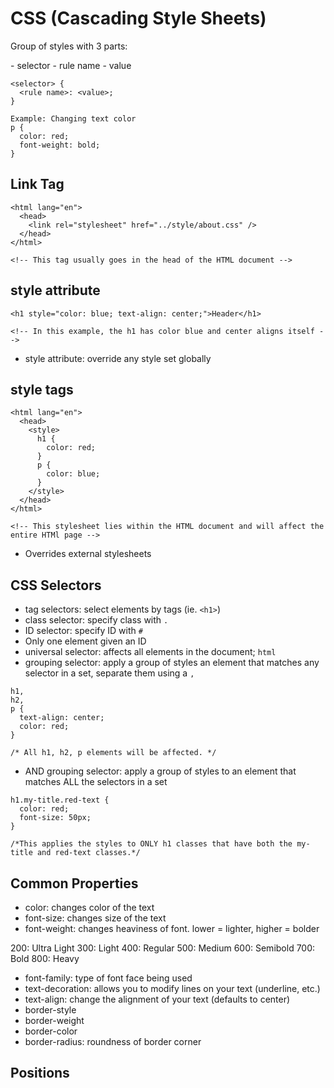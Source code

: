 # CSS (Cascading Style Sheets)

<p>Group of styles with 3 parts:</p>
- selector
- rule name
- value

```
<selector> {
  <rule name>: <value>;
}

Example: Changing text color
p {
  color: red;
  font-weight: bold;
}
```

## Link Tag
```
<html lang="en">
  <head>
    <link rel="stylesheet" href="../style/about.css" />
  </head>
</html>

<!-- This tag usually goes in the head of the HTML document -->
```

## style attribute
```
<h1 style="color: blue; text-align: center;">Header</h1>

<!-- In this example, the h1 has color blue and center aligns itself -->
```

- style attribute: override any style set globally

## style tags
```
<html lang="en">
  <head>
    <style>
      h1 {
        color: red;
      }
      p {
        color: blue;
      }
    </style>
  </head>
</html>

<!-- This stylesheet lies within the HTML document and will affect the entire HTMl page -->
```

- Overrides external stylesheets

## CSS Selectors
- tag selectors: select elements by tags (ie. `<h1>`)
- class selector: specify class with `.`
- ID selector: specify ID with `#`
- Only one element given an ID
- universal selector: affects all elements in the document; `html`
- grouping selector: apply a group of styles an element that matches any selector in a set, separate them using a `,`

```
h1,
h2,
p {
  text-align: center;
  color: red;
}

/* All h1, h2, p elements will be affected. */
```

- AND grouping selector: apply a group of styles to an element that matches ALL the selectors in a set

```
h1.my-title.red-text {
  color: red;
  font-size: 50px;
}

/*This applies the styles to ONLY h1 classes that have both the my-title and red-text classes.*/
```

## Common Properties
- color: changes color of the text
- font-size: changes size of the text
- font-weight: changes heaviness of font. lower = lighter, higher = bolder

200: Ultra Light
300: Light
400: Regular
500: Medium
600: Semibold
700: Bold
800: Heavy

- font-family: type of font face being used
- text-decoration: allows you to modify lines on your text (underline, etc.)
- text-align: change the alignment of your text (defaults to center)
- border-style
- border-weight
- border-color
- border-radius: roundness of border corner

## Positions
